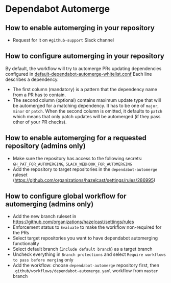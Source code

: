# Dependabot Automerge

## How to enable automerging in your repository
 
- Request for it on `#github-support` Slack channel

## How to configure automerging in your repository

By default, the workflow will try to automerge PRs updating dependencies configured in [default-dependabot-automerge-whitelist.conf](.github/workflows/default-dependabot-automerge-whitelist.conf)
Each line describes a dependency. 
- The first column (mandatory) is a pattern that the dependency name from a PR has to contain. 
- The second column (optional) contains maximum update type that will be automerged for a matching dependency. 
It has to be one of `major`, `minor` or `patch`. When the second column is omitted, it defaults to `patch` which means 
that only patch updates will be automerged (if they pass other of your PR checks). 

## How to enable automerging for a requested repository (admins only)

- Make sure the repository has access to the following secrets: `GH_PAT_FOR_AUTOMERGING`, `SLACK_WEBHOOK_FOR_AUTOMERGING`
- Add the repository to target repositories in the `dependabot-automerge` ruleset (https://github.com/organizations/hazelcast/settings/rules/286995)

## How to configure global workflow for automerging (admins only)

- Add the new branch ruleset in https://github.com/organizations/hazelcast/settings/rules
- Enforcement status to `Evaluate` to make the workflow non-required for the PRs
- Select target repositories you want to have dependabot automerging functionality
- Select default branch (`Include default branch`) as a target branch
- Uncheck everything in `Branch protections` and select `Require workflows to pass before merging` only
- Add the workflow: choose `dependabot-automerge` repository first, then `.github/workflows/dependabot-automerge.yaml` workflow from `master` branch

